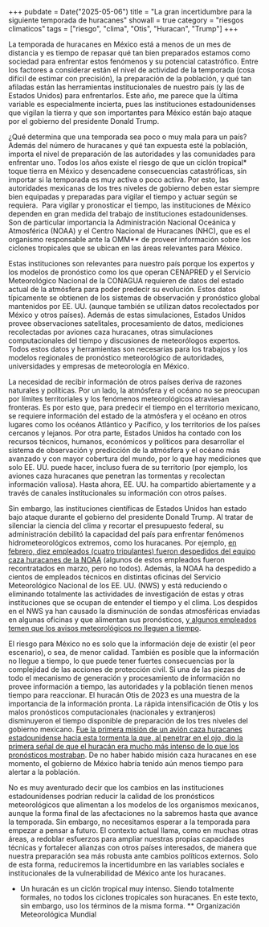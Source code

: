 +++
pubdate = Date("2025-05-06")
title = "La gran incertidumbre para la siguiente temporada de huracanes"
showall = true
category = "riesgos climaticos"
tags = ["riesgo", "clima", "Otis", "Huracan", "Trump"]
+++

La temporada de huracanes en México está a menos de un mes de distancia y es tiempo de repasar qué tan bien preparados estamos como sociedad para enfrentar estos fenómenos y su potencial catastrófico. Entre los factores a considerar están el nivel de actividad de la temporada (cosa difícil de estimar con precisión), la preparación de la población, y qué tan afiladas están las herramientas institucionales de nuestro país (y las de Estados Unidos) para enfrentarlos. Este año, me parece que la última variable es especialmente incierta, pues las instituciones estadounidenses que vigilan la tierra y que son importantes para México están bajo ataque por el gobierno del presidente Donald Trump.

¿Qué determina que una temporada sea poco o muy mala para un país? Además del número de huracanes y qué tan expuesta esté la población, importa el nivel de preparación de las autoridades y las comunidades para enfrentar uno. Todos los años existe el riesgo de que un ciclón tropical* toque tierra en México y desencadene consecuencias catastróficas, sin importar si la temporada es muy activa o poco activa. Por esto, las autoridades mexicanas de los tres niveles de gobierno deben estar siempre bien equipadas y preparadas para vigilar el tiempo y actuar según se requiera.
 Para vigilar y pronosticar el tiempo, las instituciones de México dependen en gran medida del trabajo de instituciones estadounidenses. Son de particular importancia la Administración Nacional Oceánica y Atmosférica (NOAA) y el Centro Nacional de Huracanes (NHC), que es el organismo responsable ante la OMM** de proveer información sobre los ciclones tropicales que se ubican en las áreas relevantes para México.

Estas instituciones son relevantes para nuestro país porque los expertos y los modelos de pronóstico como los que operan CENAPRED y el Servicio Meteorológico Nacional de la CONAGUA requieren de datos del estado actual de la atmósfera para poder predecir su evolución. Estos datos típicamente se obtienen de los sistemas de observación y pronóstico global mantenidos por EE. UU. (aunque también se utilizan datos recolectados por México y otros países). Además de estas simulaciones, Estados Unidos provee observaciones satelitales, procesamiento de datos, mediciones recolectadas por aviones caza huracanes, otras simulaciones computacionales del tiempo y discusiones de meteorólogos expertos. Todos estos datos y herramientas son necesarias para los trabajos y los modelos regionales de pronóstico meteorológico de autoridades, universidades y empresas de meteorología en México.

La necesidad de recibir información de otros países deriva de razones naturales y políticas. Por un lado, la atmósfera y el océano no se preocupan por límites territoriales y los fenómenos meteorológicos atraviesan fronteras. Es por esto que, para predecir el tiempo en el territorio mexicano, se requiere información del estado de la atmósfera y el océano en otros lugares como los océanos Atlántico y Pacífico, y los territorios de los países cercanos y lejanos. Por otra parte, Estados Unidos ha contado con los recursos técnicos, humanos, económicos y políticos para desarrollar el sistema de observación y predicción de la atmósfera y el océano más avanzado y con mayor cobertura del mundo, por lo que hay mediciones que solo EE. UU. puede hacer, incluso fuera de su territorio (por ejemplo, los aviones caza huracanes que penetran las tormentas y recolectan información valiosa). Hasta ahora, EE. UU. ha compartido abiertamente y a través de canales institucionales su información con otros países.

Sin embargo, las instituciones científicas de Estados Unidos han estado bajo ataque durante el gobierno del presidente Donald Trump. Al tratar de silenciar la ciencia del clima y recortar el presupuesto federal, su administración debilitó la capacidad del país para enfrentar fenómenos hidrometeorológicos extremos, como los huracanes. Por ejemplo, [en febrero, diez empleados (cuatro tripulantes) fueron despedidos del equipo caza huracanes de la NOAA](https://eu.usatoday.com/story/news/nation/2025/03/13/hurricane-hunters-fired-in-noaa-cuts-rehired/81230815007/) (algunos de estos empleados fueron recontratados en marzo, pero no todos). Además, la NOAA ha despedido a cientos de empleados técnicos en distintas oficinas del Servicio Meteorológico Nacional de los EE. UU. (NWS) y está reduciendo o eliminando totalmente las actividades de investigación de estas y otras instituciones que se ocupan de entender el tiempo y el clima. Los despidos en el NWS ya han causado la disminución de sondas atmosféricas enviadas en algunas oficinas y que alimentan sus pronósticos, [y algunos empleados temen que los avisos meteorológicos no lleguen a tiempo](https://edition.cnn.com/2025/05/02/weather/nws-forecasting-layoffs-trump).

El riesgo para México no es solo que la información deje de existir (el peor escenario), o sea, de menor calidad. También es posible que la información no llegue a tiempo, lo que puede tener fuertes consecuencias por la complejidad de las acciones de protección civil. Si una de las piezas de todo el mecanismo de generación y procesamiento de información no provee información a tiempo, las autoridades y la población tienen menos tiempo para reaccionar. El huracán Otis de 2023 es una muestra de la importancia de la información pronta. La rápida intensificación de Otis y los malos pronósticos computacionales (nacionales y extranjeros) disminuyeron el tiempo disponible de preparación de los tres niveles del gobierno mexicano. [Fue la primera misión de un avión caza huracanes estadounidense hacia esta tormenta la que, al penetrar en el ojo, dio la primera señal de que el huracán era mucho más intenso de lo que los pronósticos mostraban](https://theeyewall.com/trying-to-make-sense-of-why-otis-exploded-en-route-to-acapulco-this-week/). De no haber habido misión caza huracanes en ese momento, el gobierno de México habría tenido aún menos tiempo para alertar a la población.

No es muy aventurado decir que los cambios en las instituciones estadounidenses podrían reducir la calidad de los pronósticos meteorológicos que alimentan a los modelos de los organismos mexicanos, aunque la forma final de las afectaciones no la sabremos hasta que avance la temporada. Sin embargo, no necesitamos esperar a la temporada para empezar a pensar a futuro. El contexto actual llama, como en muchas otras áreas, a redoblar esfuerzos para ampliar nuestras propias capacidades técnicas y fortalecer alianzas con otros países interesados, de manera que nuestra preparación sea más robusta ante cambios políticos externos. Solo de esta forma, reduciremos la incertidumbre en las variables sociales e institucionales de la vulnerabilidad de México ante los huracanes.

* Un huracán es un ciclón tropical muy intenso. Siendo totalmente formales, no todos los ciclones tropicales son huracanes. En este texto, sin embargo, uso los términos de la misma forma.
** Organización Meteorológica Mundial
